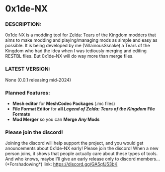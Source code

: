 # 0x1de-NX
### DESCRIPTION:
0x1de NX is a modding tool for Zelda: Tears of the Kingdom modders that aims to make modding and playing/managing mods as simple and easy as possible. It is being developed by me (VillainousSsnake) a Tears of the Kingdom who had the idea when I was tediously merging and editing RESTBL files. But 0x1de-NX will do way more than merge files.

### LATEST VERSION: 
None (0.0.1 releasing mid-2024)

### Planned Features:
- **Mesh editor** for **MeshCodec Packages** (.mc files)
- **File Format Editor** for **all *Legend of Zelda: Tears of the Kingdom* File Formats**
- **Mod Merger** so you can **Merge *Any* Mods**

### Please join the discord!
Joining the discord will help support the project, and you would get anouncements about 0x1de-NX early! Please join the discord! When a new person joins, it shows that people actually care about these types of tools. And who knows, maybe I'll give an early release only to discord members... (\*Forshadowing\*)
link: https://discord.gg/GA5qfJ53bK









